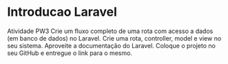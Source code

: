 # Introducao Laravel

Atividade PW3
Crie um fluxo completo  de uma rota com acesso a dados (em banco de dados) no Laravel. Crie uma rota, controller, model e view no seu sistema. Aproveite a documentação do Laravel.
Coloque o projeto no seu GitHub e entregue o link para o mesmo.
